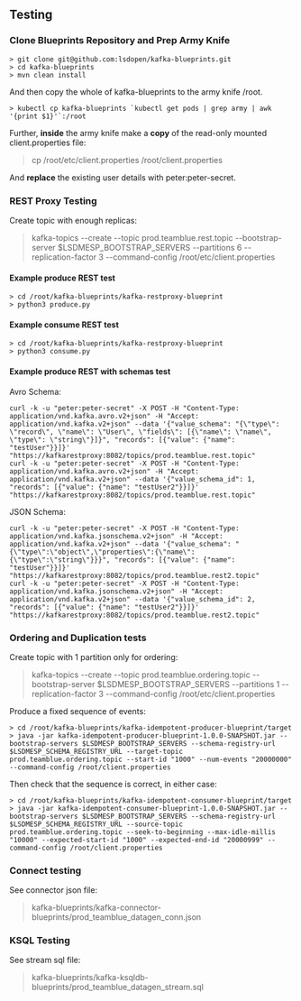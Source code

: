 ## Testing

### Clone Blueprints Repository and Prep Army Knife

```
> git clone git@github.com:lsdopen/kafka-blueprints.git
> cd kafka-blueprints
> mvn clean install
```

And then copy the whole of kafka-blueprints to the army knife /root.

```
> kubectl cp kafka-blueprints `kubectl get pods | grep army | awk '{print $1}'`:/root
```

Further, **inside** the army knife make a **copy** of the read-only mounted client.properties file:

> cp /root/etc/client.properties /root/client.properties

And **replace** the existing user details with peter:peter-secret.

### REST Proxy Testing

Create topic with enough replicas:

> kafka-topics --create --topic prod.teamblue.rest.topic --bootstrap-server $LSDMESP_BOOTSTRAP_SERVERS --partitions 6 --replication-factor 3 --command-config /root/etc/client.properties

#### Example produce REST test

```
> cd /root/kafka-blueprints/kafka-restproxy-blueprint
> python3 produce.py
```

#### Example consume REST test

```
> cd /root/kafka-blueprints/kafka-restproxy-blueprint
> python3 consume.py
```

#### Example produce REST with schemas test

Avro Schema:

```
curl -k -u "peter:peter-secret" -X POST -H "Content-Type: application/vnd.kafka.avro.v2+json" -H "Accept: application/vnd.kafka.v2+json" --data '{"value_schema": "{\"type\": \"record\", \"name\": \"User\", \"fields\": [{\"name\": \"name\", \"type\": \"string\"}]}", "records": [{"value": {"name": "testUser"}}]}' "https://kafkarestproxy:8082/topics/prod.teamblue.rest.topic"
curl -k -u "peter:peter-secret" -X POST -H "Content-Type: application/vnd.kafka.avro.v2+json" -H "Accept: application/vnd.kafka.v2+json" --data '{"value_schema_id": 1, "records": [{"value": {"name": "testUser2"}}]}' "https://kafkarestproxy:8082/topics/prod.teamblue.rest.topic"
```

JSON Schema:
```
curl -k -u "peter:peter-secret" -X POST -H "Content-Type: application/vnd.kafka.jsonschema.v2+json" -H "Accept: application/vnd.kafka.v2+json" --data '{"value_schema": "{\"type\":\"object\",\"properties\":{\"name\":{\"type\":\"string\"}}}", "records": [{"value": {"name": "testUser"}}]}' "https://kafkarestproxy:8082/topics/prod.teamblue.rest2.topic"
curl -k -u "peter:peter-secret" -X POST -H "Content-Type: application/vnd.kafka.jsonschema.v2+json" -H "Accept: application/vnd.kafka.v2+json" --data '{"value_schema_id": 2, "records": [{"value": {"name": "testUser2"}}]}' "https://kafkarestproxy:8082/topics/prod.teamblue.rest2.topic"
```

### Ordering and Duplication tests

Create topic with 1 partition only for ordering:

> kafka-topics --create --topic prod.teamblue.ordering.topic --bootstrap-server $LSDMESP_BOOTSTRAP_SERVERS --partitions 1 --replication-factor 3 --command-config /root/etc/client.properties

Produce a fixed sequence of events:

```
> cd /root/kafka-blueprints/kafka-idempotent-producer-blueprint/target
> java -jar kafka-idempotent-producer-blueprint-1.0.0-SNAPSHOT.jar --bootstrap-servers $LSDMESP_BOOTSTRAP_SERVERS --schema-registry-url $LSDMESP_SCHEMA_REGISTRY_URL --target-topic prod.teamblue.ordering.topic --start-id "1000" --num-events "20000000" --command-config /root/client.properties
```

Then check that the sequence is correct, in either case:

```
> cd /root/kafka-blueprints/kafka-idempotent-consumer-blueprint/target
> java -jar kafka-idempotent-consumer-blueprint-1.0.0-SNAPSHOT.jar --bootstrap-servers $LSDMESP_BOOTSTRAP_SERVERS --schema-registry-url $LSDMESP_SCHEMA_REGISTRY_URL --source-topic prod.teamblue.ordering.topic --seek-to-beginning --max-idle-millis "10000" --expected-start-id "1000" --expected-end-id "20000999" --command-config /root/client.properties
```

### Connect testing

See connector json file:
> kafka-blueprints/kafka-connector-blueprints/prod_teamblue_datagen_conn.json

### KSQL Testing

See stream sql file:
> kafka-blueprints/kafka-ksqldb-blueprints/prod_teamblue_datagen_stream.sql
